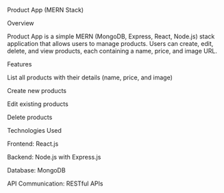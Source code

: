 Product App (MERN Stack)

Overview

Product App is a simple MERN (MongoDB, Express, React, Node.js) stack application that allows users to manage products. Users can create, edit, delete, and view products, each containing a name, price, and image URL.

Features

List all products with their details (name, price, and image)

Create new products

Edit existing products

Delete products

Technologies Used

Frontend: React.js

Backend: Node.js with Express.js

Database: MongoDB

API Communication: RESTful APIs
